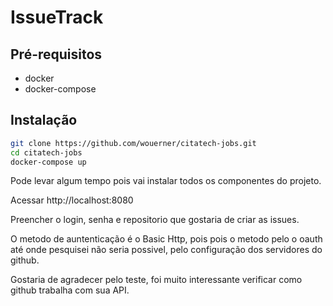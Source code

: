 # IssueTrack

## Pré-requisitos
* docker
* docker-compose

## Instalação
``` sh
git clone https://github.com/wouerner/citatech-jobs.git
cd citatech-jobs
docker-compose up
```

Pode levar algum tempo pois vai instalar todos os componentes do projeto.

Acessar http://localhost:8080

Preencher o login, senha e repositorio que gostaria de criar as issues.

O metodo de auntenticação é o Basic Http, pois pois o metodo pelo o oauth até onde pesquisei não seria possivel, pelo configuração dos servidores do github.


Gostaria de agradecer pelo teste, foi muito interessante verificar como github trabalha com sua API.
